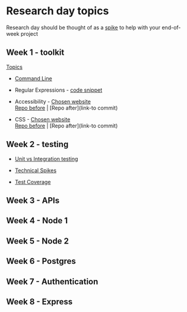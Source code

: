# Research day topics
Research day should be thought of as a [spike](http://www.extremeprogramming.org/rules/spike.html) to help with your end-of-week project

## Week 1 - toolkit
[Topics](https://github.com/foundersandcoders/master-reference/blob/master/coursebook/week-1/research-afternoon.md)
+ [Command Line](./week-1/command-line.md)

+ Regular Expressions - [code snippet](./week-1/regex.js)

+ Accessibility - [Chosen website](link-to-published-site)  
[Repo before](link-to-commit) | [Repo after](link-to commit)

+ CSS - [Chosen website](link-to-published-site)  
[Repo before](link-to-commit) | [Repo after](link-to commit)

## Week 2 - testing

+ [Unit vs Integration testing](./week2/unit%20vs%20integration%20testing.md)

+ [Technical Spikes](./week-2/technical-spikes.md)

+ [Test Coverage](./week2/test-coverage.md)

## Week 3 - APIs

## Week 4 - Node 1

## Week 5 - Node 2

## Week 6 - Postgres

## Week 7 - Authentication

## Week 8 - Express
